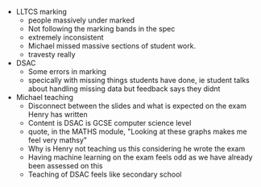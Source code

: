 - LLTCS marking 
	- people massively under marked
	- Not following the marking bands in the spec
	- extremely inconsistent 
	- Michael missed massive sections of student work. 
	- travesty really
- DSAC
	- Some errors in marking
	- specically with missing things students have done, ie student talks about handling missing data but feedback says they didnt
- Michael teaching
	- Disconnect between the slides and what is expected on the exam Henry has written
	- Content is DSAC is GCSE computer science level
	- quote, in the MATHS module, "Looking at these graphs makes me feel very mathsy"
	- Why is Henry not teaching us this considering he wrote the exam
	- Having machine learning on the exam feels odd as we have already been assessed on this
	- Teaching of DSAC feels like secondary school